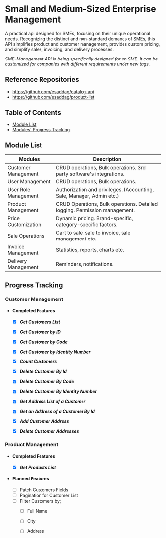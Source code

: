 # Small and Medium-Sized Enterprise Management
A practical api designed for SMEs, focusing on their unique operational needs. Recognizing the distinct and non-standard demands of SMEs, this API simplifies product and customer management, provides custom pricing, and simplify sales, invoicing, and delivery processes.

*SME-Management API is being specifically designed for an SME. It can be customized for companies with different requirements under new tags.*

## Reference Repositories
* https://github.com/esaddag/catalog-api
* https://github.com/esaddag/product-list

## Table of Contents

<!-- - [Installation](#installation) -->
<!-- - [Usage](#usage) -->
- [Module List](#module-list)
- [Modules' Progress Tracking](#progress-tracking)
<!-- - [Planned Features](#planned-features) -->
<!-- - [Completed Features](#completed-features) -->
<!-- - [Modules](#modules) -->

<!-- - [License](#license) -->

## Module List

| Modules				| Description 																	|
|-----------------------|-------------------------------------------------------------------------------|
| Customer Management	| CRUD operations, Bulk operations. 3rd party software's integrations.			|
| User Management		| CRUD operations, Bulk operations.												|
| User Role Management	| Authorization and privileges. (Accounting, Sale, Manager, Admin etc.)			|
| Product Management	| CRUD Operations, Bulk operations. Detailed logging. Permission management.	|
| Price Customization	| Dynamic pricing. Brand-specific, category-specific factors.					|
| Sale Operations		| Cart to sale, sale to invoice, sale management etc.							|
| Invoice Management	| Statistics, reports, charts etc.												|
| Delivery Management	| Reminders, notifications.														|

## Progress Tracking
### Customer Management
- #### Completed Features
	- [x] ***Get Customers List***
	- [x] ***Get Customer by ID***
	- [x] ***Get Customer by Code***
	- [x] ***Get Customer by Identity Number***
 	- [x] ***Count Customers***
	- [x] ***Delete Customer By Id***
	- [x] ***Delete Customer By Code***
	- [x] ***Delete Customer By Identity Number***

	- [x] ***Get Address List of a Customer***
	- [x] ***Get an Address of a Customer By Id***
	- [x] ***Add Customer Address***
	- [x] ***Delete Customer Addresses***


### Product Management
- #### Completed Features
	- [x] ***Get Products List***





	

- #### Planned Features
	- [ ] Patch Customers Fields
    - [ ] Pagination for Customer List
	- [ ] Filter Customers by;
		- [ ] Full Name
		- [ ] City
		- [ ] Address

		
	 	
